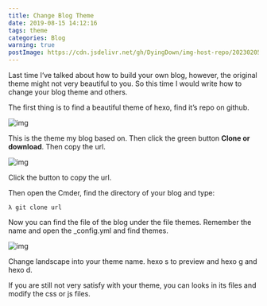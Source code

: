 ```yaml
---
title: Change Blog Theme
date: 2019-08-15 14:12:16
tags: theme
categories: Blog
warning: true
postImage: https://cdn.jsdelivr.net/gh/DyingDown/img-host-repo/202302051644243.jpg
---
```


Last time I‘ve talked about how to build your own blog, however, the original theme might not very beautiful to you. So this time I would write how to change your blog theme and others.

<!--more-->

The first thing is to find a beautiful theme of hexo, find it’s repo on github.

![img](https://s2.ax1x.com/2019/08/15/mVr7yF.png)

This is the theme my blog based on. Then click the green button **Clone or download**. Then copy the url.

![img](https://s2.ax1x.com/2019/08/15/mV6Sqe.png)

Click the button to copy the url.

Then open the Cmder, find the directory of your blog and type:

```
λ git clone url
```

Now you can find the file of the blog under the file themes. Remember the name and open the _config.yml and find themes.

![img](https://s2.ax1x.com/2019/08/15/mVcvHe.png)

Change landscape into your theme name. hexo s to preview and hexo g and hexo d.

If you are still not very satisfy with your theme, you can looks in its files and modify the css or js files.